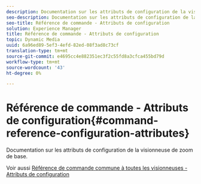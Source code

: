 ```yaml
---
description: Documentation sur les attributs de configuration de la visionneuse de zoom de base.
seo-description: Documentation sur les attributs de configuration de la visionneuse de zoom de base.
seo-title: Référence de commande - Attributs de configuration
solution: Experience Manager
title: Référence de commande - Attributs de configuration
topic: Dynamic Media
uuid: 6a96ed89-5ef3-4efd-82ed-08f3ad8c73cf
translation-type: tm+mt
source-git-commit: e4695cc4e882351ec3f2c55fd8a3cfca455bd79d
workflow-type: tm+mt
source-wordcount: '43'
ht-degree: 0%

---
```



# Référence de commande - Attributs de configuration{#command-reference-configuration-attributes}

Documentation sur les attributs de configuration de la visionneuse de zoom de base.

<!--<a id="section_F52FF0F139604447A870ABE6E1C03444"></a>-->

Voir aussi [Référence de commande commune à toutes les visionneuses - Attributs de configuration](../../../r-html5-viewer-20-cmdref-configattrib/r-html5-viewer-20-cmdref-configattrib.md#concept-850e0f2c49b949deb7cfbfd330d329bd)
